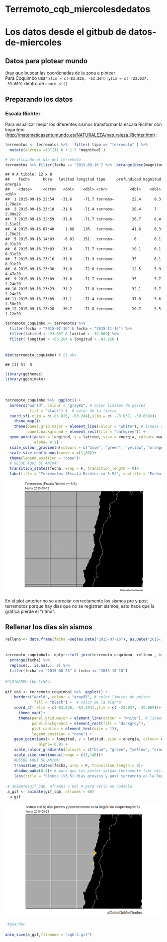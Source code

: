 Terremoto\_cqb\_miercolesdedatos
================

# Los datos desde el gitbub de datos-de-miercoles

## Datos para plotear mundo

(hay que buscar las coordenadas de la zona a plotear  
Para Coquimbo usar `xlim = c(-83.826, -63.204),ylim = c( -23.037,
-39.669)` dentro de `coord_sf()`

## Preparando los datos

### Escala Richter

Para visualizar mejor los diferentes sismos transformar la escala
Richter con logaritmo
(<http://matematicasentumundo.es/NATURALEZA/naturaleza_Richter.htm>) :

``` r
terremotos <- terremotos %>%   filter( tipo == "terremoto" ) %>% 
  mutate(energia =10^(11.8 + 1.5 *magnitud) )
```

``` r
# Verificando el dia del terremoto
terremotos %>% filter(fecha == "2015-09-16") %>%  arrange(desc(magnitud))
```

    ## # A tibble: 12 x 8
    ##    fecha      hora   latitud longitud tipo     profundidad magnitud energia
    ##    <date>     <drtn>   <dbl>    <dbl> <chr>          <dbl>    <dbl>   <dbl>
    ##  1 2015-09-16 22:54   -31.6     -71.7 terremo~        22.4      8.3 1.78e24
    ##  2 2015-09-16 23:18   -31.6     -71.4 terremo~        28.4      7   2.00e22
    ##  3 2015-09-16 22:59   -31.6     -71.7 terremo~        26.7      6.4 2.51e21
    ##  4 2015-09-16 07:40     1.88    126.  terremo~        41.6      6.3 1.78e21
    ##  5 2015-09-16 14:03    -6.01    151.  terremo~         6        6.1 8.91e20
    ##  6 2015-09-16 23:03   -31.8     -71.7 terremo~        19.1      6.1 8.91e20
    ##  7 2015-09-16 23:16   -31.6     -71.9 terremo~        35        6.1 8.91e20
    ##  8 2015-09-16 23:38   -31.8     -72.0 terremo~        12.5      5.9 4.47e20
    ##  9 2015-09-16 23:09   -31.6     -71.7 terremo~        35        5.7 2.24e20
    ## 10 2015-09-16 23:23   -31.2     -71.8 terremo~        32.1      5.7 2.24e20
    ## 11 2015-09-16 23:09   -31.1     -71.4 terremo~        37.8      5.6 1.58e20
    ## 12 2015-09-16 23:28   -30.7     -71.8 terremo~        20.7      5.5 1.12e20

``` r
terremoto_coquimbo <- terremotos %>% 
  filter(fecha > "2015-07-16" & fecha < "2015-11-16") %>%  
  filter(latitud < -23.037 & latitud > -39.669) %>% 
  filter( longitud < -63.204 & longitud > -83.826 )


dim(terremoto_coquimbo) # 51 obs
```

    ## [1] 51  8

``` r
library(ggthemes)
library(gganimate)



terremoto_coquimbo %>%  ggplot() +
  borders("world", colour = "gray85", # color limites de paises
           fill = "black") +  # color de la tierra
  coord_sf( xlim = c(-83.826, -63.204),ylim = c( -23.037, -39.669))+ 
    theme_map()+
    theme(panel.grid.major = element_line(colour = "white"), # lineas del grid
          panel.background = element_rect(fill = "darkgrey")) +
  geom_point(aes(x = longitud, y = latitud, size = energia, colour= magnitud),
             alpha= 0.9) +
  scale_colour_gradientn(colours = c("blue", "green", "yellow", "orange", "red"))+
  scale_size_continuous(range = c(1,80))+
  theme(legend.position = "none")+  
  # DESDE AQUÍ SE ANIMA!
  transition_states(fecha, wrap = F, transition_length = 0)+
  labs(title = "Terremotos (Escala Richter >= 5.5)", subtitle = "Fecha: {closest_state}", caption = "#DatosDeMierRcoles")
```

![](terremoto_cqb_files/figure-gfm/unnamed-chunk-4-1.gif)<!-- -->

En el plot anterior no se apreciar correctamente los sismos pre y post
terremotos porque hay días que no se registran sismos, esto hace que la
gráfica pierde el
“ritmo”.

## Rellenar los días sin sismos

``` r
relleno <- data.frame(fecha =seq(as.Date("2015-07-16"), as.Date("2015-11-16"), "days") )


terremoto_coquimbo1<- dplyr::full_join(terremoto_coquimbo, relleno , by ="fecha") %>% 
  arrange(fecha) %>%
  replace(., is.na(.), 0) %>% 
  filter(fecha >= "2015-08-23" & fecha <= "2015-10-10")

#PLOTEANDO (EL FINAL)

gif_cqb <- terremoto_coquimbo1 %>%  ggplot() +
    borders("world", colour = "gray85", # color limites de paises
             fill = "black") +  # color de la tierra
    coord_sf( xlim = c(-83.826, -63.204),ylim = c( -23.037, -39.669))+ 
      theme_map()+
      theme(panel.grid.major = element_line(colour = "white"), # lineas del grid
            panel.background = element_rect(fill = "darkgrey"),
            plot.caption = element_text(size = 13),
            legend.position = "none") +
    geom_point(aes(x = longitud, y = latitud, size = energia, colour= magnitud),
               alpha= 0.9) +
    scale_colour_gradientn(colours = c("blue", "green", "yellow", "orange",  "red"))+
    scale_size_continuous(range = c(2,140))+
    #DESDE AQUÍ SE ANIMA!
    transition_states(fecha, wrap = F, transition_length = 0)+
    shadow_wake(0.4)+ # para que los puntos salgan lentamente (ver otras funciones)
    labs(title = "Sismos (>5.5) días previos y post terremoto en la Región de Coquimbo(2015)", subtitle = "fecha: {closest_state}" ,caption = "#DatosDeMieRcoles")

 # animate(gif_cqb, nframes = 60) # para verlo en consola
 a_gif <- animate(gif_cqb, nframes = 60)
  a_gif
```

![](terremoto_cqb_files/figure-gfm/unnamed-chunk-5-1.gif)<!-- -->

``` r
 #guardar

anim_save(a_gif,filename = "cqb-2.gif")
```
